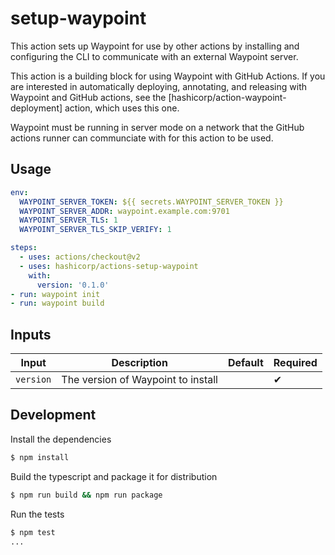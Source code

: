 # setup-waypoint

This action sets up Waypoint for use by other actions by
installing and configuring the CLI to communicate with an external
Waypoint server.

This action is a building block for using Waypoint with
GitHub Actions. If you are interested in automatically deploying,
annotating, and releasing with Waypoint and GitHub actions,
see the [hashicorp/action-waypoint-deployment] action, which uses this one.

Waypoint must be running in server mode on a network that the GitHub actions
runner can communciate with for this action to be used.

## Usage

```yaml
env:
  WAYPOINT_SERVER_TOKEN: ${{ secrets.WAYPOINT_SERVER_TOKEN }}
  WAYPOINT_SERVER_ADDR: waypoint.example.com:9701
  WAYPOINT_SERVER_TLS: 1
  WAYPOINT_SERVER_TLS_SKIP_VERIFY: 1

steps:
  - uses: actions/checkout@v2
  - uses: hashicorp/actions-setup-waypoint
    with:
      version: '0.1.0'
- run: waypoint init
- run: waypoint build
```

## Inputs

| Input     | Description                        | Default | Required |
| --------- | ---------------------------------- | ------- | -------- |
| `version` | The version of Waypoint to install |         | ✔        |

## Development

Install the dependencies

```bash
$ npm install
```

Build the typescript and package it for distribution

```bash
$ npm run build && npm run package
```

Run the tests

```bash
$ npm test
...
```
